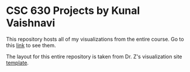 # CSC 630 Projects by Kunal Vaishnavi

This repository hosts all of my visualizations from the entire course. Go to this [link](https://kunalvaishnavi.github.io/CSC-630-Projects) to see them.

The layout for this entire repository is taken from Dr. Z's visualization site [template](https://github.com/nzufelt/viz_site_template).
